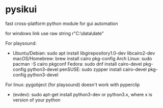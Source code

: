 # pysikui
fast cross-platform python module for gui automation

for windows link use raw string r"C:\data\date"

For playsound:

+ Ubuntu/Debian: sudo apt install libgirepository1.0-dev libcairo2-dev
macOS/Homebrew: brew install cairo pkg-config
Arch Linux: sudo pacman -S cairo pkgconf
Fedora: sudo dnf install cairo-devel pkg-config python3-devel
penSUSE: sudo zypper install cairo-devel pkg-config python3-devel


For linux:
pygobject (for playsound) doesn't work with pyperclip
+ (evdev): sudo apt-get install python3-dev or python3.x, where x is version of your python